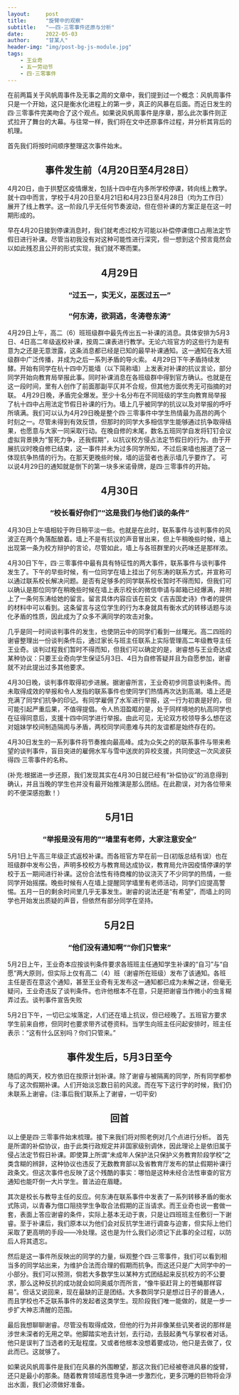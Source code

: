 ```yaml
---
layout:     post
title:      "旋臂中的观察"
subtitle:   "——四·三零事件还原与分析"
date:       2022-05-03
author:     "甘某人"
header-img: "img/post-bg-js-module.jpg"
tags:
    - 王业奇
    - 五一劳动节
    - 四·三零事件
---
```


在前两篇关于风帆周事件及无事之周的文章中，我们提到过一个概念：风帆周事件只是一个开始，这只是衡水化进程上的第一步，真正的风暴在后面。而近日发生的四·三零事件完美吻合了这个观点。如果说风帆周事件是序章，那么此次事件则正式拉开了舞台的大幕。与往常一样，我们将在文中还原事件过程，并分析其背后的机理。

首先我们将按时间顺序整理这次事件始末。

## <center> 事件发生前（4月20日至4月28日） </center>

4月20日，由于拱墅区疫情爆发，包括十四中在内多所学校停课，转向线上教学。就十四中而言，学校于4月20日至4月21日和4月23日至4月28日（均为工作日）展开了线上教学。这一阶段几乎无任何节奏波动，但在但补课的方案正是在这一时期形成的。 

早在4月20日接到停课消息时，我们就考虑过校方可能以补偿停课借口占用法定节假日进行补课。尽管当初我没有对这种可能性进行深究，但一想到这个预言竟然会以如此残忍且公开的形式实现，我们就不寒而栗。

## <center> 4月29日 </center>
### <center> “过五一，实无义，巫医过五一” </center>
### <center> “何东涛，欲洞逃，冬涛卷东涛” </center>

4月29日上午，高二（6）班班级群中最先传出五一补课的消息。具体安排为5月3日、4日高二年级返校补课，按周二课表进行教学。无论六班官方的这些行为是有意为之还是无意泄露，这条消息都已经是已知的最早补课通知。这一通知在各大班级群中广泛传播，并成为之后一系列矛盾的导火索。
4月29日下午矛盾持续发酵。开始有同学在杭十四中万能墙（以下简称墙）上发表对补课的抗议言论，部分同学开始向教育局举报此事。同时补课消息在各班级群中得到官方确认。也就是在这一段时间，里有人创作了前面那副平仄并不合规，但其他方面优秀无可指摘的对联。
4月29日晚，矛盾完全爆发。至少十名分布在不同班级的学生向教育局举报了杭十四中占用法定节假日补课的行为。墙上几乎被同学的抗议以及对举报的呼吁所填满。我们可以认为4月29日晚是整个四·三零事件中学生热情最为高昂的两个时刻之一。尽管未得到有效反馈，但那时的同学大多相信学生能够通过抗争取得结果，也愿意与大家一同采取行动。在晚自修的末尾，数名五班同学自发将钉钉会议虚拟背景换为“誓死力争，还我假期”，以抗议校方侵占法定节假日的行为。由于开展抗议时晚自修已结束，这一事件并未为过多同学所知，不过后来墙也报道了这一体现抗争热情的行为。在那天更晚些时候，墙的运营者也表示墙几乎要炸了。
可以说4月29日的通知就是倒下的第一块多米诺骨牌，是四·三零事件的开始。

## <center> 4月30日 </center>
### <center> “校长看好你们”“这是我们与他们谈的条件” </center>

4月30日上午墙相较于昨日稍平淡一些。也就是在此时，联系事件与谈判事件的风波正在两个角落酝酿着。墙上不是有抗议的声音冒出来，但上午稍晚些时候，墙上出现第一条为校方辩护的言论，尽管如此，墙上与各班群里的火药味还是那样浓。

4月30日下午，四·三零事件中最有具有特征性的两大事件，联系事件与谈判事件发生了。下午的早些时候，有一位同学在墙上挂出了何东涛的联系方式，并宣称可以通过联系校长解决问题。是否有足够多的同学联系校长暂时不得而知，但我们可以确认是那位同学在稍晚些时候在墙上表示校长的微信申请与邮箱已经爆满，并附上了一条何东涛给她的留言。留言具体内容应该在前文《吉吉国史诗》作者的提供的材料中可以看到。这条留言与这位学生的行为本身就具有衡水式的转移话题与淡化矛盾的性质，因此成为了众多不满同学的攻击对象。

几乎是同一时间谈判事件的发生，也使阴云中的同学们看到一丝曙光。高二四班的谢睿整理出一份谈判条件后，通过家长与班主任联系上实际管理高二年级教导主任王业奇。谈判过程我们暂时不得而知，但我们可以确定的是，谢睿想与王业奇达成某种协议：只要王业奇向学生保证5月3日、4日为自修答疑并且为自愿参加，谢睿就不对此提出过多其他要求。

4月30日晚，谈判事件取得初步进展。据谢睿所言，王业奇初步同意谈判条件。而未取得成效的举报和令人发指的联系事件也使同学们热情再次达到高潮。墙上还是充满了同学们抗争的印记。有同学雇佣了水军进行举报，这一行为初衷是好的，但可能引起严重后果，不值得提倡。令人热泪盈眶的是，处于同样境地的杭高同学也在征得同意后，支援十四中同学进行举报。由此可见，无论双方校领导多么想在这对姐妹学校间制造隔阂与矛盾，两校同学间患难与共的友谊都是始终存在的。

4月30日发生的一系列事件将节奏推向最高峰。成为众矢之的的联系事件与带来希望的谈判事件，盲目突进的雇佣水军与雪中送炭的异校支援，共同使这一次风波获得四·三零事件的名称。

(补充:根据进一步还原，我们发现其实在4月30日就已经有“补偿协议”的消息得到确认，并且当晚的学生也并没有最开始推演是那么团结。在此勘误，对为各位带来的不便深感抱歉！）

## <center> 5月1日 </center>
### <center> “举报是没有用的”“墙里有老师，大家注意安全” </center>

5月1日上午高三年级正式返校补课。而各班官方早在前一日(初版总结有误）也在班级群中发布公告，声明多校校方与教育局达成协议，教育局允许因疫情停课的学校于五一期间进行补课。这份合法性有待商榷的协议浇灭了不少同学的热情，一些同学开始摇摆。晚些时候有人在墙上提醒同学墙里有老师活动，同学们应提高警惕。五月一日的剩余时间里几乎无事发生。谢睿的说法还是“有希望”，而墙上的同学也开始发出质疑的声音，但依然有部分同学在坚持。

## <center> 5月2日 </center>
### <center> “他们没有通知啊”“你们只管来” </center>

5月2日上午，王业奇本应按谈判条件要求各班班主任通知学生补课的“自习”与“自愿”两大原则，但实际上仅有高二（4）班（谢睿所在班级）发布了该通知。各班主任是否在意这个通知，甚至王业奇有无发布这一通知都已成为未解之谜，但毫无疑问，王业奇违反了谈判条件。也许他根本不在意，只是把谢睿当作微小的虫豸糊弄过去。谈判事件宣告失败

5月2日下午，一切已尘埃落定，人们还在墙上抗议，但已经晚了。五班官方要求学生前来自修，但同时也要求带齐试卷资料。当学生向班主任问起安排时，班主任表示：“这有什么区别吗？你们只管来。”

## <center> 事件发生后，5月3日至今 </center>

随后的两天，校方依旧在按原计划补课。除了谢睿与被隔离的同学，所有同学都参与了这次假期补课。人们开始淡忘数日前的风波。而在写下这行字的时候，我们仍未联系上谢睿。(注:事后我们联系上了谢睿，一切平安)

## <center> 回首 </center>

以上便是四·三零事件始末梳理。接下来我们将对照老例对几个点进行分析。 
首先是所谓的补偿协议，由于此类行政规定并非国家级别调休，因此理论上是依旧属于侵占法定节假日补课。即使算上所谓“未成年人保护法只保护义务教育阶段学校”之类含糊的辨辞，这种协议也违反了无数教育部以及省教育厅发布的禁止假期补课行政条文。但这次事件也反映了这个残酷的事实：哪怕是这种未经合法性审查的官方通知也能吓倒一大片学生。普法迫在眉睫。

其次是校长与教导主任的反应。何东涛在联系事件中发表了一系列转移矛盾的衡水式陈词，以青春为借口阻挠学生争取合法假期的正当请求。而王业奇也说一套做一套，表面上答应谢睿的条件，实际上基本无动于衷，只是让四班班主任敷衍一下谢睿。至于补课后，我们原本以为他们会对反抗学生进行调查与迫害，但实际上他们采取了更高明的手段——冷处理。这也是为什么我们必须记下此事的全过程，以防后人将其遗忘。

然后是这一事件所反映出的同学的力量，纵观整个四·三零事件，我们可以看到相当多的同学站出来，为维护合法而合理的假期而抗争。而这还只是广大同学中的一小部分。我们可以预测，倘若大多数学生以某种方式团结起来反抗校方的不公要求，那么这种反抗的成功就会如同奥威尔而所言，“像牛驱赶背上的苍蝇那样容易”。但话又说回来，现在最缺的正是团结。大多数同学只是想过日子的普通人，而且学校也不乏联系事件的发起者这类学生。现阶段我们唯一能做的，就是一步一步扩大神志清醒的范围。

最后我想聊聊谢睿。尽管没有取得成效，但他的行为并非像某些讥笑者说的那样是涉世未深者的无用之举。他脚踏实地去计划，去行动，去鼓起勇气与掌权者对话。他只是误判了当选者的无耻程度。又或者他根本没想着要成功，他只是去做了，仅此而已。这就够了。

如果说风帆周事件是我们在风暴的外围瞭望，那这次我们已经被卷进风暴的旋臂，还只是最小的那条。随着教育领域恶性竞争进一步激烈化，更多沉睡的巨物将会浮出水面，我们必须做好准备。
